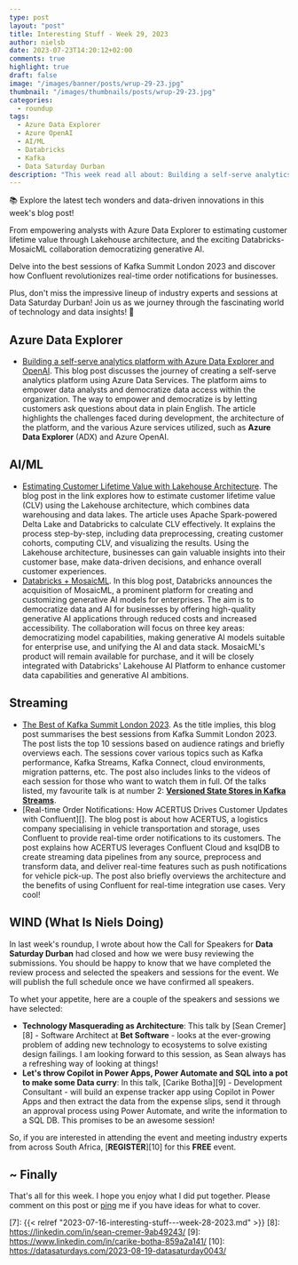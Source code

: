 ```yaml
---
type: post
layout: "post"
title: Interesting Stuff - Week 29, 2023
author: nielsb
date: 2023-07-23T14:20:12+02:00
comments: true
highlight: true
draft: false
image: "/images/banner/posts/wrup-29-23.jpg"
thumbnail: "/images/thumbnails/posts/wrup-29-23.jpg"
categories:
  - roundup
tags:
  - Azure Data Explorer
  - Azure OpenAI
  - AI/ML
  - Databricks
  - Kafka
  - Data Saturday Durban
description: "This week read all about: Building a self-serve analytics platform with Azure Data Explorer and OpenAI, estimating customer lifetime value with Lakehouse architecture, Databricks + MosaicML, the best of Kafka Summit London 2023, and real-time order notifications with Confluent. Plus, don't miss the impressive lineup of industry experts and sessions at Data Saturday Durban!"
---
```


📚 Explore the latest tech wonders and data-driven innovations in this week's blog post! 

From empowering analysts with Azure Data Explorer to estimating customer lifetime value through Lakehouse architecture, and the exciting Databricks-MosaicML collaboration democratizing generative AI. 

Delve into the best sessions of Kafka Summit London 2023 and discover how Confluent revolutionizes real-time order notifications for businesses. 

Plus, don't miss the impressive lineup of industry experts and sessions at Data Saturday Durban! Join us as we journey through the fascinating world of technology and data insights! 🌟 

<!--more-->

## Azure Data Explorer

* [Building a self-serve analytics platform with Azure Data Explorer and OpenAI][1]. This blog post discusses the journey of creating a self-serve analytics platform using Azure Data Services. The platform aims to empower data analysts and democratize data access within the organization. The way to empower and democratize is by letting customers ask questions about data in plain English. The article highlights the challenges faced during development, the architecture of the platform, and the various Azure services utilized, such as **Azure Data Explorer** (ADX) and Azure OpenAI.

## AI/ML

* [Estimating Customer Lifetime Value with Lakehouse Architecture][2]. The blog post in the link explores how to estimate customer lifetime value (CLV) using the Lakehouse architecture, which combines data warehousing and data lakes. The article uses Apache Spark-powered Delta Lake and Databricks to calculate CLV effectively. It explains the process step-by-step, including data preprocessing, creating customer cohorts, computing CLV, and visualizing the results. Using the Lakehouse architecture, businesses can gain valuable insights into their customer base, make data-driven decisions, and enhance overall customer experiences.
* [Databricks + MosaicML][3]. In this blog post, Databricks announces the acquisition of MosaicML, a prominent platform for creating and customizing generative AI models for enterprises. The aim is to democratize data and AI for businesses by offering high-quality generative AI applications through reduced costs and increased accessibility. The collaboration will focus on three key areas: democratizing model capabilities, making generative AI models suitable for enterprise use, and unifying the AI and data stack. MosaicML's product will remain available for purchase, and it will be closely integrated with Databricks' Lakehouse AI Platform to enhance customer data capabilities and generative AI ambitions.

## Streaming

* [The Best of Kafka Summit London 2023][4]. As the title implies, this blog post summarises the best sessions from Kafka Summit London 2023. The post lists the top 10 sessions based on audience ratings and briefly overviews each. The sessions cover various topics such as Kafka performance, Kafka Streams, Kafka Connect, cloud environments, migration patterns, etc. The post also includes links to the videos of each session for those who want to watch them in full. Of the talks listed, my favourite talk is at number 2: [**Versioned State Stores in Kafka Streams**][5].
* [Real-time Order Notifications: How ACERTUS Drives Customer Updates with Confluent][]. The blog post is about how ACERTUS, a logistics company specialising in vehicle transportation and storage, uses Confluent to provide real-time order notifications to its customers. The post explains how ACERTUS leverages Confluent Cloud and ksqlDB to create streaming data pipelines from any source, preprocess and transform data, and deliver real-time features such as push notifications for vehicle pick-up. The post also briefly overviews the architecture and the benefits of using Confluent for real-time integration use cases. Very cool!

## WIND (What Is Niels Doing)

In last week's roundup, I wrote about how the Call for Speakers for **Data Saturday Durban** had closed and how we were busy reviewing the submissions. You should be happy to know that we have completed the review process and selected the speakers and sessions for the event. We will publish the full schedule once we have confirmed all speakers.

To whet your appetite, here are a couple of the speakers and sessions we have selected:

* **Technology Masquerading as Architecture**: This talk by [Sean Cremer][8] - Software Architect at **Bet Software** - looks at the ever-growing problem of adding new technology to ecosystems to solve existing design failings. I am looking forward to this session, as Sean always has a refreshing way of looking at things!
* **Let's throw Copilot in Power Apps, Power Automate and SQL into a pot to make some Data curry**: In this talk, [Carike Botha][9] - Development Consultant - will build an expense tracker app using Copilot in Power Apps and then extract the data from the expense slips, send it through an approval process using Power Automate, and write the information to a SQL DB. This promises to be an awesome session!

So, if you are interested in attending the event and meeting industry experts from across South Africa, [**REGISTER**][10] for this **FREE** event.

## ~ Finally

That's all for this week. I hope you enjoy what I did put together. Please comment on this post or [ping][ma] me if you have ideas for what to cover.

[ma]: mailto:niels.it.berglund@gmail.com
[mp]: https://blog.acolyer.org
[iq]: https://www.infoq.com/
[ew]: http://sqlonice.com/
[re]: http://blog.revolutionanalytics.com
[sqsk]: https://www.sqlskills.com
[mdaveyblog]: https://mdavey.wordpress.com/
[charlblog]: https://charlla.com/

[jovpop]: https://twitter.com/JovanPop_MSFT
[bobw]: https://twitter.com/bobwardms
[revod]: https://twitter.com/revodavid
[lonny]: https://twitter.com/sqL_handLe
[ewtw]: https://twitter.com/sqlOnIce
[buckw]: https://twitter.com/BuckWoodyMSFT
[mattw]: https://twitter.com/matthewwarren
[murba]: https://twitter.com/muratdemirbas
[daveda]: https://twitter.com/davidthecoder
[adcol]: https://twitter.com/adriancolyer
[jesrod]: https://twitter.com/jrdothoughts
[tomaz]: https://twitter.com/tomaz_tsql
[dataart]: https://twitter.com/dataartisans
[luis]: https://twitter.com/luis_de_sousa
[benstop]: https://twitter.com/benstopford
[conflu]: https://twitter.com/confluentinc
[tylert]: https://twitter.com/tyler_treat
[andrewng]: https://twitter.com/AndrewYNg
[lawr]: https://twitter.com/bytezn
[jue]: https://twitter.com/b0rk
[yan]: https://twitter.com/theburningmonk
[danny]: https://twitter.com/g9yuayon
[rmoff]: https://twitter.com/rmoff
[ryansw]: https://twitter.com/ryanswanstrom
[pabloc]: https://twitter.com/pabloc_ds
[mklep]: https://twitter.com/martinkl
[mdavey]: https://twitter.com/matt_davey
[jboner]: https://twitter.com/jboner
[joeduff]: https://twitter.com/funcOfJoe
[charl]: https://twitter.com/charllamprecht
[dbricks]: https://twitter.com/databricks
[adsit]: https://twitter.com/SitnikAdam
[vicky]: https://twitter.com/vickyharp
[dscentral]: https://twitter.com/DataScienceCtrl
[natemc]: https://twitter.com/natemcmaster
[ads]: https://twitter.com/azuredatastudio
[travw]: https://twitter.com/radtravis
[emilk]: https://twitter.com/IsTheArchitect
[netflx]: https://netflixtechblog.com/
[hubert]: https://www.linkedin.com/in/hkdulay/

[1]: https://techcommunity.microsoft.com/t5/startups-at-microsoft/building-a-self-serve-analytics-platform-with-azure-data/ba-p/3875484
[2]: https://www.databricks.com/blog/estimating-customer-lifetime-value-lakehouse
[3]: https://www.databricks.com/blog/databricks-mosaicml
[4]: https://www.confluent.io/blog/best-kafka-summit-london-sessions-of-2023/
[5]: https://www.confluent.io/events/kafka-summit-london-2023/versioned-state-stores-in-kafka-streams/
[6]: https://www.confluent.io/blog/acertus-real-time-order-notifications/
[7]: {{< relref "2023-07-16-interesting-stuff---week-28-2023.md" >}}
[8]: https://linkedin.com/in/sean-cremer-9ab49243/
[9]: https://www.linkedin.com/in/carike-botha-859a2a141/
[10]: https://datasaturdays.com/2023-08-19-datasaturday0043/
